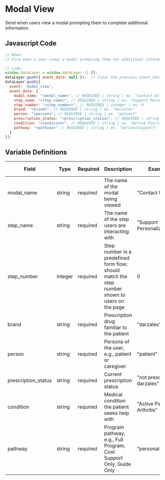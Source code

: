 # Modal View

Send when users view a modal prompting them to complete additional information.

## Javascript Code

```js
// When:
// Fire when a user views a modal prompting them for additional information.

// Code:
window.dataLayer = window.dataLayer || [];
dataLayer.push({ event_data: null });  // Clear the previous event_data object.
dataLayer.push({
  event: 'modal_view',
  event_data: {
    modal_name: "<modal_name>", // REQUIRED | string | ex. "Contact US"
    step_name: "<step_name>", // REQUIRED | string | ex. "Support Personalization"
    step_number: "<step_number>", // REQUIRED | integer | ex. 0
    brand: "<brand>", // REQUIRED | string | ex. "darzalex"
    person: "<person>", // REQUIRED | string | ex. "patient"
    prescription_status: "<prescription_status>", // REQUIRED | string | ex. "not prescribed darzalex"
    condition: "<condition>", // REQUIRED | string | ex. "Active Psoriatic Arthritis"
    pathway: "<pathway>" // REQUIRED | string | ex. "personalSupport"
  }
});
```

## Variable Definitions

| Field               | Type    | Required | Description                                                                                        | Example                           | Pattern | Min Length | Max Length | Minimum | Maximum | Multiple Of |
|---------------------|---------|----------|----------------------------------------------------------------------------------------------------|-----------------------------------|---------|------------|------------|---------|---------|-------------|
| modal_name          | string  | required | The name of the modal being viewed                                                                 | "Contact US"                      |         |            |            |         |         |             |
| step_name           | string  | required | The name of the step users are interacting with                                                    | "Support Personalization"         |         |            |            |         |         |             |
| step_number         | integer | required | Step number in a predefined form flow; should match the step number shown to users on the page     | 0                                 |         |            |            | 0       |         |             |
| brand               | string  | required | Prescription drug familiar to the patient                                                          | "darzalex"                        |         |            |            |         |         |             |
| person              | string  | required | Persona of the user, e.g., patient or caregiver                                                    | "patient"                         |         |            |            |         |         |             |
| prescription_status | string  | required | Current prescription status                                                                        | "not prescribed darzalex"         |         |            |            |         |         |             |
| condition           | string  | required | Medical condition the patient seeks help with                                                      | "Active Psoriatic Arthritis"      |         |            |            |         |         |             |
| pathway             | string  | required | Program pathway, e.g., Full Program, Cost Support Only, Guide Only                                 | "personalSupport"                 |         |            |            |         |         |             |
